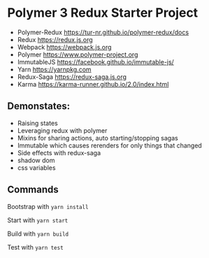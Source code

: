 # Polymer 3 Redux Starter Project

- Polymer-Redux <https://tur-nr.github.io/polymer-redux/docs>
- Redux <https://redux.js.org>
- Webpack <https://webpack.js.org>
- Polymer <https://www.polymer-project.org>
- ImmutableJS <https://facebook.github.io/immutable-js/>
- Yarn <https://yarnpkg.com>
- Redux-Saga <https://redux-saga.js.org>
- Karma <https://karma-runner.github.io/2.0/index.html>

## Demonstates:

- Raising states
- Leveraging redux with polymer
- Mixins for sharing actions, auto starting/stopping sagas
- Immutable which causes rerenders for only things that changed
- Side effects with redux-saga
- shadow dom
- css variables

## Commands

Bootstrap with
`yarn install`

Start with 
`yarn start`

Build with 
`yarn build`

Test with
`yarn test`

